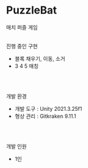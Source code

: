 # PuzzleBat
매치 퍼즐 게임
</br>
</br>

진행 중인 구현
- 블록 채우기, 이동, 소거
- 3 4 5 매칭
</br>
</br>

개발 환경
- 개발 도구 : Unity 2021.3.25f1
- 형상 관리 : Gitkraken 9.11.1
</br>
</br>

개발 인원
- 1인
